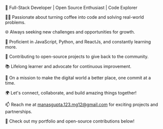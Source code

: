 🚀 Full-Stack Developer | Open Source Enthusiast | Code Explorer

👨‍💻 Passionate about turning coffee into code and solving real-world problems.

🌐 Always seeking new challenges and opportunities for growth.

🔧 Proficient in JavaScript, Python, and ReactJs, and constantly learning more.

🌱 Contributing to open-source projects to give back to the community.

📚 Lifelong learner and advocate for continuous improvement.

🎯 On a mission to make the digital world a better place, one commit at a time.

🌍 Let's connect, collaborate, and build amazing things together!

📫 Reach me at manasgupta.123.mg12@gmail.com for exciting projects and partnerships.

🔗 Check out my portfolio and open-source contributions below!
